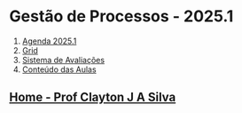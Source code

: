 # Gestão de Processos - 2025.1

1. [Agenda 2025.1](https://github.com/claytonjasilva/claytonjasilva.github.io/blob/main/gestao_processos_aulas/agenda_gestao_processos.md)
3. [Grid](gestao_processos_aulas/grid_gestao_processos.md)
4. [Sistema de Avaliações](/./avaliacoes.md)
5. [Conteúdo das Aulas](gestao_processos_aulas.md)
  
## [Home - Prof Clayton J A Silva](claytonjasilva.github.io)
